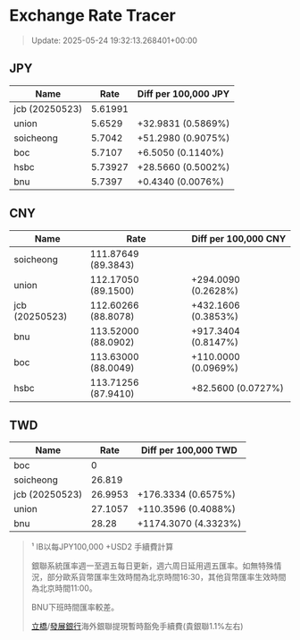 # Exchange Rate Tracer

> Update: 2025-05-24 19:32:13.268401+00:00

## JPY

| Name           |    Rate | Diff per 100,000 JPY   |
|----------------|---------|------------------------|
| jcb (20250523) | 5.61991 |                        |
| union          | 5.6529  | +32.9831 (0.5869%)     |
| soicheong      | 5.7042  | +51.2980 (0.9075%)     |
| boc            | 5.7107  | +6.5050 (0.1140%)      |
| hsbc           | 5.73927 | +28.5660 (0.5002%)     |
| bnu            | 5.7397  | +0.4340 (0.0076%)      |

## CNY

| Name           | Rate                | Diff per 100,000 CNY   |
|----------------|---------------------|------------------------|
| soicheong      | 111.87649	(89.3843) |                        |
| union          | 112.17050	(89.1500) | +294.0090 (0.2628%)    |
| jcb (20250523) | 112.60266	(88.8078) | +432.1606 (0.3853%)    |
| bnu            | 113.52000	(88.0902) | +917.3404 (0.8147%)    |
| boc            | 113.63000	(88.0049) | +110.0000 (0.0969%)    |
| hsbc           | 113.71256	(87.9410) | +82.5600 (0.0727%)     |

## TWD

| Name           |    Rate | Diff per 100,000 TWD   |
|----------------|---------|------------------------|
| boc            |  0      |                        |
| soicheong      | 26.819  |                        |
| jcb (20250523) | 26.9953 | +176.3334 (0.6575%)    |
| union          | 27.1057 | +110.3596 (0.4088%)    |
| bnu            | 28.28   | +1174.3070 (4.3323%)   |


> ¹ IB以每JPY100,000 +USD2 手續費計算
>
> 銀聯系統匯率週一至週五每日更新，週六周日延用週五匯率。如無特殊情況，部分歐系貨幣匯率生效時間為北京時間16:30，其他貨幣匯率生效時間為北京時間11:00。
>
> BNU下班時間匯率較差。
>
> [立橋](https://www.wlbank.com.mo/uploads/ueditor/file/20181211/1544536513900230.pdf)/[發展銀行](https://www.mdb.com.mo/Service_Charges_20230728.pdf)海外銀聯提現暫時豁免手續費(貴銀聯1.1%左右)

